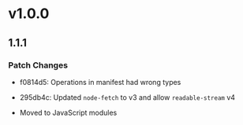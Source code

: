 # v1.0.0

## 1.1.1

### Patch Changes

- f0814d5: Operations in manifest had wrong types
- 295db4c: Updated `node-fetch` to v3 and allow `readable-stream` v4

- Moved to JavaScript modules
